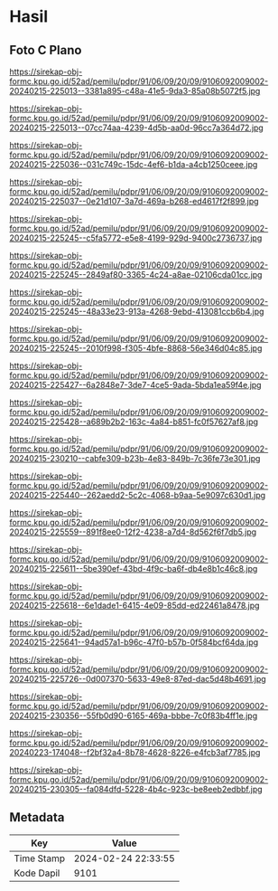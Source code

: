 # Hasil

## Foto C Plano

https://sirekap-obj-formc.kpu.go.id/52ad/pemilu/pdpr/91/06/09/20/09/9106092009002-20240215-225013--3381a895-c48a-41e5-9da3-85a08b5072f5.jpg

https://sirekap-obj-formc.kpu.go.id/52ad/pemilu/pdpr/91/06/09/20/09/9106092009002-20240215-225013--07cc74aa-4239-4d5b-aa0d-96cc7a364d72.jpg

https://sirekap-obj-formc.kpu.go.id/52ad/pemilu/pdpr/91/06/09/20/09/9106092009002-20240215-225036--031c749c-15dc-4ef6-b1da-a4cb1250ceee.jpg

https://sirekap-obj-formc.kpu.go.id/52ad/pemilu/pdpr/91/06/09/20/09/9106092009002-20240215-225037--0e21d107-3a7d-469a-b268-ed4617f2f899.jpg

https://sirekap-obj-formc.kpu.go.id/52ad/pemilu/pdpr/91/06/09/20/09/9106092009002-20240215-225245--c5fa5772-e5e8-4199-929d-9400c2736737.jpg

https://sirekap-obj-formc.kpu.go.id/52ad/pemilu/pdpr/91/06/09/20/09/9106092009002-20240215-225245--2849af80-3365-4c24-a8ae-02106cda01cc.jpg

https://sirekap-obj-formc.kpu.go.id/52ad/pemilu/pdpr/91/06/09/20/09/9106092009002-20240215-225245--48a33e23-913a-4268-9ebd-413081ccb6b4.jpg

https://sirekap-obj-formc.kpu.go.id/52ad/pemilu/pdpr/91/06/09/20/09/9106092009002-20240215-225245--2010f998-f305-4bfe-8868-56e346d04c85.jpg

https://sirekap-obj-formc.kpu.go.id/52ad/pemilu/pdpr/91/06/09/20/09/9106092009002-20240215-225427--6a2848e7-3de7-4ce5-9ada-5bda1ea59f4e.jpg

https://sirekap-obj-formc.kpu.go.id/52ad/pemilu/pdpr/91/06/09/20/09/9106092009002-20240215-225428--a689b2b2-163c-4a84-b851-fc0f57627af8.jpg

https://sirekap-obj-formc.kpu.go.id/52ad/pemilu/pdpr/91/06/09/20/09/9106092009002-20240215-230210--cabfe309-b23b-4e83-849b-7c36fe73e301.jpg

https://sirekap-obj-formc.kpu.go.id/52ad/pemilu/pdpr/91/06/09/20/09/9106092009002-20240215-225440--262aedd2-5c2c-4068-b9aa-5e9097c630d1.jpg

https://sirekap-obj-formc.kpu.go.id/52ad/pemilu/pdpr/91/06/09/20/09/9106092009002-20240215-225559--891f8ee0-12f2-4238-a7d4-8d562f6f7db5.jpg

https://sirekap-obj-formc.kpu.go.id/52ad/pemilu/pdpr/91/06/09/20/09/9106092009002-20240215-225611--5be390ef-43bd-4f9c-ba6f-db4e8b1c46c8.jpg

https://sirekap-obj-formc.kpu.go.id/52ad/pemilu/pdpr/91/06/09/20/09/9106092009002-20240215-225618--6e1dade1-6415-4e09-85dd-ed22461a8478.jpg

https://sirekap-obj-formc.kpu.go.id/52ad/pemilu/pdpr/91/06/09/20/09/9106092009002-20240215-225641--94ad57a1-b96c-47f0-b57b-0f584bcf64da.jpg

https://sirekap-obj-formc.kpu.go.id/52ad/pemilu/pdpr/91/06/09/20/09/9106092009002-20240215-225726--0d007370-5633-49e8-87ed-dac5d48b4691.jpg

https://sirekap-obj-formc.kpu.go.id/52ad/pemilu/pdpr/91/06/09/20/09/9106092009002-20240215-230356--55fb0d90-6165-469a-bbbe-7c0f83b4ff1e.jpg

https://sirekap-obj-formc.kpu.go.id/52ad/pemilu/pdpr/91/06/09/20/09/9106092009002-20240223-174048--f2bf32a4-8b78-4628-8226-e4fcb3af7785.jpg

https://sirekap-obj-formc.kpu.go.id/52ad/pemilu/pdpr/91/06/09/20/09/9106092009002-20240215-230305--fa084dfd-5228-4b4c-923c-be8eeb2edbbf.jpg


## Metadata

| Key        | Value               |
| ---------- | ------------------- |
| Time Stamp | 2024-02-24 22:33:55 |
| Kode Dapil | 9101                |



